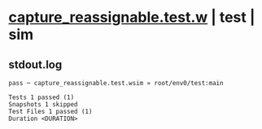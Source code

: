 # [capture_reassignable.test.w](../../../../../tests/valid/capture_reassignable.test.w) | test | sim

## stdout.log
```log
pass ─ capture_reassignable.test.wsim » root/env0/test:main

Tests 1 passed (1)
Snapshots 1 skipped
Test Files 1 passed (1)
Duration <DURATION>
```

